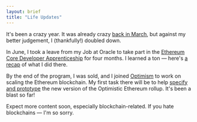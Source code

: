 ```yaml
---
layout: brief
title: "Life Updates"
---
```


It's been a crazy year. It was already crazy [back in March](/ragged), but
against my better judgement, I (thankfully!) doubled down.

In June, I took a leave from my Job at Oracle to take part in the [Ethereum Core
Developer Apprenticeship][cdap] for four months. I learned a ton — here's [a
recap] of what I did there.

By the end of the program, I was sold, and I joined [Optimism] to work on
scaling the Ethereum blockchain. My first task there will be to help [specify
and prototype][specs] the new version of the Optimistic Ethereum rollup. It's
been a blast so far!

Expect more content soon, especially blockchain-related. If you hate blockchains
— I'm so sorry.

[cdap]: https://blog.ethereum.org/2021/05/13/core-dev-apprenticeship/
[a recap]: https://github.com/ethereum-cdap/cohort-zero/blob/main/showcase/norswap.md
[Optimism]: https://www.optimism.io/
[specs]: https://github.com/ethereum-optimism/optimistic-specs
